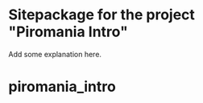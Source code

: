 Sitepackage for the project "Piromania Intro"
==============================================================

Add some explanation here.
# piromania_intro
